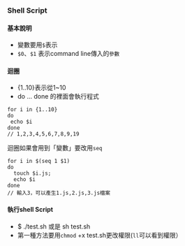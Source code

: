 ### Shell Script

#### 基本說明

- 變數要用`$`表示
- `$0`、`$1` 表示command line傳入的`參數`

#### 迴圈

- {1..10}表示從1~10
- do ... done 的裡面會執行程式

```
for i in {1..10}
do 
 echo $i
done
// 1,2,3,4,5,6,7,8,9,19
```

迴圈如果會用到「變數」要改用`seq`

```
for i in $(seq 1 $1)
do
  touch $i.js;
  echo $i
done
// 輸入3，可以產生1.js,2.js,3.js檔案
```

#### 執行shell Script

- $ ./test.sh  或是 sh test.sh
- 第一種方法要用`chmod` +x test.sh更改權限(`ll`可以看到權限）
